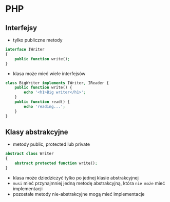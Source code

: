 # PHP

## Interfejsy

- tylko publiczne metody

```php
interface IWriter
{
    public function write();
}
```
- klasa może mieć wiele interfejsów
```php
class BigWriter implements IWriter, IReader {
    public function write() {
        echo '<h1>Big writer</h1>';
    }
    public function read() {
        echo 'reading...';
    }
}
```

## Klasy abstrakcyjne
- metody public, protected lub private
```php
abstract class Writer
{
    abstract protected function write();
}
```
- klasa może dziedziczyć tylko po jednej klasie abstrakcyjnej
- `musi` mieć przynajmniej jedną metodę abstrakcyjną, która `nie może` mieć implementacji
- pozostałe metody nie-abstrakcyjne mogą mieć implementacje
